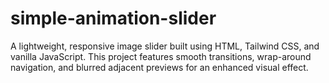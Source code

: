 # simple-animation-slider
A lightweight, responsive image slider built using HTML, Tailwind CSS, and vanilla JavaScript. This project features smooth transitions, wrap-around navigation, and blurred adjacent previews for an enhanced visual effect.
